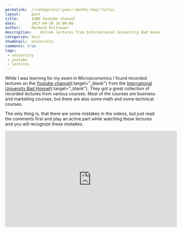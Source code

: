 ```yaml
---
permalink:	/:categories/:year/:month/:day/:title/
layout:     post
title:      IUBH Youtube channel
date:       2017-04-30 16:00:00
author:     Raimund Rittnauer
description:    Online lectures from International University Bad Honnef
categories: misc
thumbnail:  university
comments: true
tags:
 - university
 - youtube
 - lectures
---
```


While I was learning for my exam in Microeconomics I found recorded lectures on the [Youtube channel][1]{:target="_blank"} from the [International University Bad Honnef][2]{:target="_blank"}. They got a great collection of recorded lectures from various courses. Most of the courses are business and marketing courses, but there are also some math and some technical courses.

The only thing is, that there are some mistakes in the videos, but just read the comments first and play an active part while watching these lectures and you will recognize these mistakes.

<div class="embed-responsive embed-responsive-16by9">
  <iframe class="embed-responsive-item" width="560" height="315" src="https://www.youtube.com/embed/13N07JWa7Ag?list=PLEChp4-dfea6tRSXl4nGWfNRmgTbcLPgs" frameborder="0" allowfullscreen>
  </iframe>
</div>

[1]: https://www.youtube.com/user/IUBHFernstudium
[2]: http://www.iubh.de/en/
